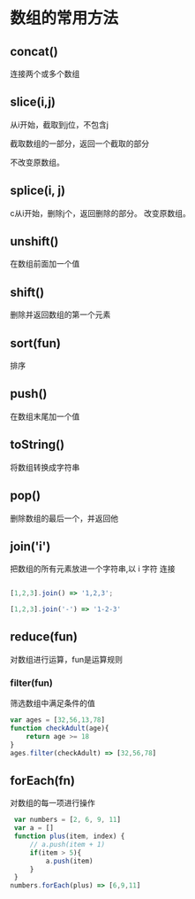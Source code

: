 # 数组的常用方法



 ## concat() 

连接两个或多个数组

 ## slice(i,j)

从i开始，截取到j位，不包含j

截取数组的一部分，返回一个截取的部分

不改变原数组。

 ## splice(i, j)

  c从i开始，删除j个，返回删除的部分。
  改变原数组。

## unshift()

在数组前面加一个值

## shift()

删除并返回数组的第一个元素

 ## sort(fun)

排序

 ## push()

在数组末尾加一个值
 ## toString()

将数组转换成字符串

 ## pop()

删除数组的最后一个，并返回他

 ## join('i')

把数组的所有元素放进一个字符串,以 i 字符 连接

```js

[1,2,3].join() => '1,2,3';

[1,2,3].join('-') => '1-2-3'

```
## reduce(fun)

对数组进行运算，fun是运算规则

### filter(fun)

筛选数组中满足条件的值

```js
var ages = [32,56,13,78]
function checkAdult(age){
    return age >= 18
}
ages.filter(checkAdult) => [32,56,78]
```



## forEach(fn)

对数组的每一项进行操作

```js
 var numbers = [2, 6, 9, 11]
 var a = []
 function plus(item, index) {
     // a.push(item + 1)
     if(item > 5){
         a.push(item)
     }
 }
numbers.forEach(plus) => [6,9,11]
```

